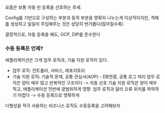 요즘은 보통 자동 빈 등록을 선호하는 추세.

Config를 기반으로 구성하는 부분과 동작 부분을 명확히 나누는게 이상적이지만, 객체를 생성하고 일일이 주입해주는 것은 상당히 번거롭다(많아질수록)

결정적으로, 자동 등록을 해도, OCP, DIP를 준수한다

### 수동 등록은 언제?

애플리케이션은 크게 업무 로직과, 기술 지원 로직이 있다.
- 업무 로직: 컨트롤러, 서비스, 레포지토리
- 기술 지원 로직: 기술적 문제, 공통 관심사(AOP) - DB연결, 공통 로그 처리
업무 로직은 양이 매우 많고 반복적인 구조이다 -> 자동 선호
기술 지원 로직은 양이 매우 적고, 애플리케이션 전반에 광범위하게 영향. 업무 로직과 달리 오류 위치를 파악하기 어렵다 -> 수동 등록으로 명확하게 

다형성을 적극 사용하는 비즈니스 로직도 수동등록을 고려해보자